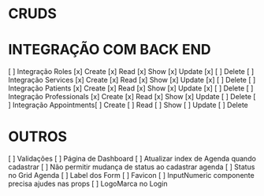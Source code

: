 # CRUDS

# INTEGRAÇÃO COM BACK END

[ ] Integração Roles [x] Create [x] Read [x] Show [x] Update [x] [ ] Delete
[ ] Integração Services [x] Create [x] Read [x] Show [x] Update [x] [ ] Delete
[ ] Integração Patients [x] Create [x] Read [x] Show [x] Update [x] [ ] Delete
[ ] Integração Professionals [x] Create [x] Read [x] Show [x] Update [ ] Delete
[ ] Integração Appointments[ ] Create [ ] Read [ ] Show [ ] Update [ ] Delete

# OUTROS

[ ] Validações
[ ] Página de Dashboard
[ ] Atualizar index de Agenda quando cadastrar
[ ] Não permitir mudança de status ao cadastrar agenda
[ ] Status no Grid Agenda
[ ] Label dos Form
[ ] Favicon
[ ] InputNumeric componente precisa ajudes nas props
[ ] LogoMarca no Login
